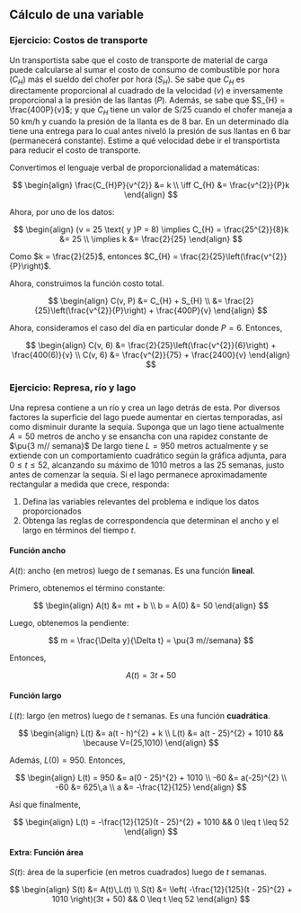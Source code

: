 ## Cálculo de una variable

### Ejercicio: Costos de transporte

Un transportista sabe que el costo de transporte de material de carga puede calcularse al sumar el costo de consumo de combustible por hora ($C_{H}$) más el sueldo del chofer por hora ($S_{H}$). Se sabe que $C_{H}$ es directamente proporcional al cuadrado de la velocidad ($v$) e inversamente proporcional a la presión de las llantas ($P$). Además, se sabe que $S_{H} = \frac{400P}{v}$; y que $C_{H}$ tiene un valor de S/25 cuando el chofer maneja a 50 km/h y cuando la presión de la llanta es de 8 bar. En un determinado día tiene una entrega para lo cual antes niveló la presión de sus llantas en 6 bar (permanecerá constante). Estime a qué velocidad debe ir el transportista para reducir el costo de transporte.

Convertimos el lenguaje verbal de proporcionalidad a matemáticas:

$$
\begin{align}
\frac{C_{H}P}{v^{2}} &= k \\
\iff C_{H} &= \frac{v^{2}}{P}k
\end{align}
$$

Ahora, por uno de los datos:

$$
\begin{align}
(v = 25 \text{ y }P = 8) \implies C_{H} = \frac{25^{2}}{8}k &= 25 \\
\implies k &= \frac{2}{25}
\end{align}
$$

Como $k = \frac{2}{25}$, entonces $C_{H} = \frac{2}{25}\left(\frac{v^{2}}{P}\right)$.

Ahora, construimos la función costo total.

$$
\begin{align}
C(v, P) &= C_{H} + S_{H} \\
        &= \frac{2}{25}\left(\frac{v^{2}}{P}\right) + \frac{400P}{v}
\end{align}
$$

Ahora, consideramos el caso del día en particular donde $P = 6$. Entonces,

$$
\begin{align}
C(v, 6) &= \frac{2}{25}\left(\frac{v^{2}}{6}\right) + \frac{400(6)}{v} \\
C(v, 6) &= \frac{v^{2}}{75} + \frac{2400}{v}
\end{align}
$$


### Ejercicio: Represa, río y lago

Una represa contiene a un río y crea un lago detrás de esta. Por diversos factores la superficie del lago puede aumentar en ciertas temporadas, así como disminuir durante la sequía. Suponga que un lago tiene actualmente $A = 50$ metros de ancho y se ensancha con una rapidez constante de $\pu{3 m// semana}$ De largo tiene $L = 950$ metros actualmente y se extiende con un comportamiento cuadrático según la gráfica adjunta, para $0 \leq t \leq 52$, alcanzando su máximo de $1010$ metros a las $25$ semanas, justo antes de comenzar la sequía. Si el lago permanece aproximadamente rectangular a medida que crece, responda:

1. Defina las variables relevantes del problema e indique los datos proporcionados
2. Obtenga las reglas de correspondencia que determinan el ancho y el largo en términos del tiempo $t$.
#### Función ancho

$A(t)$: ancho (en metros) luego de $t$ semanas. Es una función **lineal**.

Primero, obtenemos el término constante:

$$
\begin{align}
A(t) &= mt + b \\
b = A(0) &= 50
\end{align}
$$

Luego, obtenemos la pendiente:

$$
m = \frac{\Delta y}{\Delta t} = \pu{3 m//semana}
$$

Entonces,

$$
A(t) = 3t + 50
$$

#### Función largo

$L(t)$: largo (en metros) luego de $t$ semanas. Es una función **cuadrática**.

$$
\begin{align}
L(t) &= a(t - h)^{2} + k \\
L(t) &= a(t - 25)^{2} + 1010 && \because V=(25,1010)
\end{align}
$$

Además, $L(0) = 950$. Entonces,

$$
\begin{align}
L(t) = 950 &= a(0 - 25)^{2} + 1010 \\
       -60 &= a(-25)^{2} \\
       -60 &= 625\,a \\
         a &= -\frac{12}{125}
\end{align}
$$

Así que finalmente,

$$
\begin{align}
L(t) = -\frac{12}{125}(t - 25)^{2} + 1010 && 0 \leq t \leq 52
\end{align}
$$

#### Extra: Función área

$S(t)$: área de la superficie (en metros cuadrados) luego de $t$ semanas.

$$
\begin{align}
S(t) &= A(t)\,L(t) \\
S(t) &= \left( -\frac{12}{125}(t - 25)^{2} + 1010 \right)(3t + 50) && 0 \leq t \leq 52
\end{align}
$$


